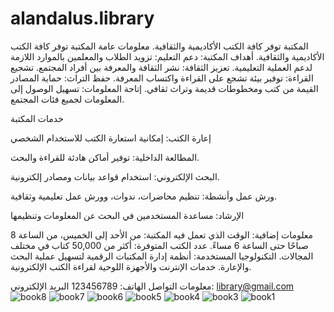 # alandalus.library
المكتبة توفر كافة الكتب الأكاديمية والثقافية.
معلومات عامة
المكتبة توفر كافة الكتب الأكاديمية والثقافية.
أهداف المكتبة:
دعم التعليم: تزويد الطلاب والمعلمين بالموارد اللازمة لدعم العملية التعليمية.
تعزيز الثقافة: نشر الثقافة والمعرفة بين أفراد المجتمع.
تشجيع القراءة: توفير بيئة تشجع على القراءة واكتساب المعرفة.
حفظ التراث: حماية المصادر القيمة من كتب ومخطوطات قديمة وتراث ثقافي.
إتاحة المعلومات: تسهيل الوصول إلى المعلومات لجميع فئات المجتمع.

خدمات المكتبة

إعارة الكتب: إمكانية استعارة الكتب للاستخدام الشخصي

المطالعة الداخلية: توفير أماكن هادئة للقراءة والبحث.

البحث الإلكتروني: استخدام قواعد بيانات ومصادر إلكترونية.

ورش عمل وأنشطة: تنظيم محاضرات، ندوات، وورش عمل تعليمية وثقافية.

الإرشاد: مساعدة المستخدمين في البحث عن المعلومات وتنظيمها

معلومات إضافية:
الوقت الذي تعمل فيه المكتبة:
من الأحد إلى الخميس، من الساعة 8 صباحًا حتى الساعة 6 مساءً.
عدد الكتب المتوفرة: أكثر من 50,000 كتاب في مختلف المجالات.
التكنولوجيا المستخدمة:
أنظمة إدارة المكتبات الرقمية لتسهيل عملية البحث والإعارة.
خدمات الإنترنت والأجهزة اللوحية لقراءة الكتب الإلكترونية.

معلومات التواصل
الهاتف: 123456789
البريد الإلكتروني: library@gmail.com![book8](https://github.com/user-attachments/assets/1d921371-83a2-448f-ab47-a1ca8b4524cb)
![book7](https://github.com/user-attachments/assets/23dbc621-2352-4a11-847c-e893fca35365)
![book6](https://github.com/user-attachments/assets/c9c6b5aa-de04-49b7-ae17-9eafb46c5edb)
![book5](https://github.com/user-attachments/assets/b7596870-9c8a-4ae1-ba12-67cf75566db8)
![book4](https://github.com/user-attachments/assets/bbf39767-7e73-4580-a444-26b4fc0492e4)
![book3](https://github.com/user-attachments/assets/db1ff471-ac07-4a30-aa98-347cc843815c)
![book1](https://github.com/user-attachments/assets/d12b0a40-9c23-47b2-9ed1-898d0f16653d)
